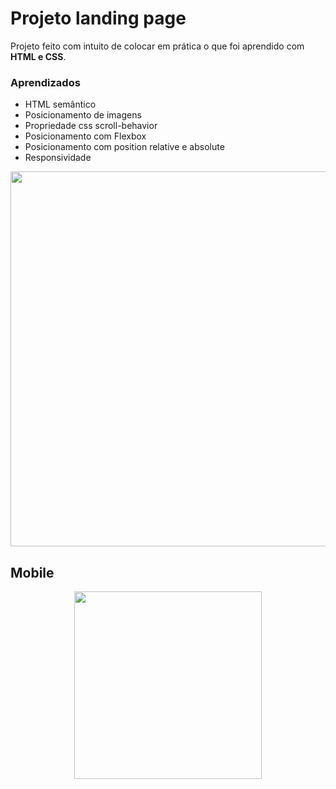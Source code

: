 # Projeto landing page

Projeto feito com intuito de colocar em prática o que foi aprendido com **HTML e CSS**.

 

### Aprendizados
-  HTML semântico
-  Posicionamento de imagens
-  Propriedade css scroll-behavior
-  Posicionamento com Flexbox
-  Posicionamento com position relative e absolute
-  Responsividade


<div align="center">
<img src="https://github.com/diegom-silva/landing-page-code-cafe/blob/main/assets/desktop.png?raw=true" width="600px">
</div>


## Mobile

<div align="center">
<img src="https://github.com/diegom-silva/landing-page-code-cafe/blob/main/assets/mobile.png?raw=true" width="300px">
</div>

